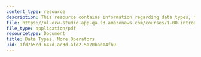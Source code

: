 ```yaml
---
content_type: resource
description: This resource contains information regarding data types, more operators.
file: https://ol-ocw-studio-app-qa.s3.amazonaws.com/courses/1-00-introduction-to-computers-and-engineering-problem-solving-spring-2012/1fd7b5cd647dac3dafd25a70bab14fb9_MIT1_00S12_Lec_4.pdf
file_type: application/pdf
resourcetype: Document
title: Data Types, More Operators
uid: 1fd7b5cd-647d-ac3d-afd2-5a70bab14fb9
---
```

